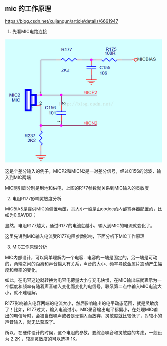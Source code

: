 ## mic 的工作原理

https://blog.csdn.net/xujianqun/article/details/6661947

1. 先看MIC电路连接

![](images/mic电路.png)

这是个差分输入的例子，MICP2和MICN2是一对差分信号，经过C156的滤波，输入到MIC两端

MIC两引脚分别是到地和供电，上图的R177参数就关系到MIC输入的灵敏度

2. 电阻R177影响灵敏度分析

MICBIAS是提供MIC的偏置电压，其大小一般是由codec的内部寄存器配置的，比如为0.6AVDD；

显然，电阻R177越大，通过R177的电流就越小，输入到MIC的电流就变化了。


这里先讲到MIC输入电流受R177电阻参数影响，下面分析下MIC工作原理

3. MIC工作原理分析

MIC内部设计，可以简单理解为一个电容，电容的一端是固定的，另一端是可动的，两端之间的距离和声音输入有关系，声音的大小、频率导致金属片震动产生幅度和频率的变化，

如此，在电容这边就转换为电容电荷量大小与充电快慢，在MIC输出端就表示为一个幅度和频率有随着声音输入变化而变化的电信号，联系第二点中输入MIC电流大小，就不难理解，

R177影响输入电容两端的电流大小，然后影响输出的电平动态范围，就是灵敏度了！比如，R177过大，输入电流过小，MIC录音输出电平都偏小，在处理MIC输出的电信号时，会被当做噪声或者是无输入而放弃，灵敏度就比较低了，对较小的声音输入，就无法获取了。

所以，在硬件设计的时候，这个电阻的参数，要综合噪音和灵敏度的考虑，一般设为 2.2K ，较高灵敏度的可以选择 1K。
